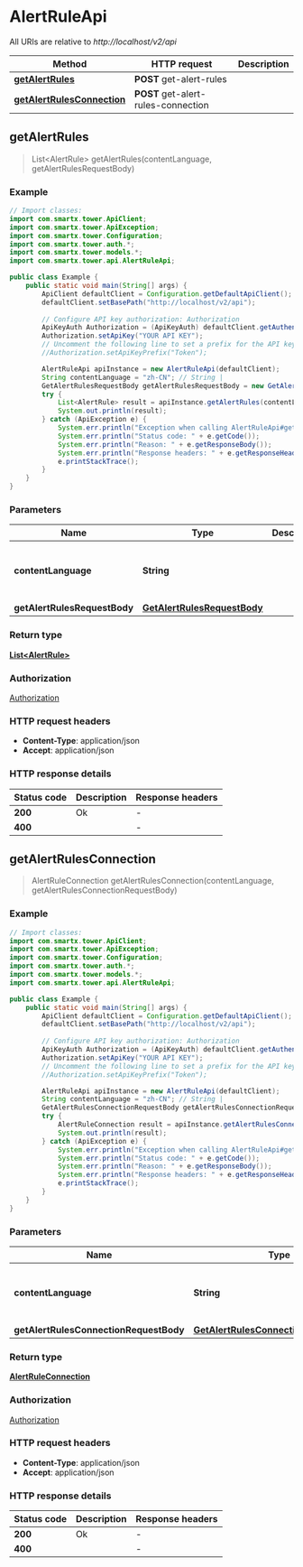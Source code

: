 # AlertRuleApi

All URIs are relative to *http://localhost/v2/api*

Method | HTTP request | Description
------------- | ------------- | -------------
[**getAlertRules**](AlertRuleApi.md#getAlertRules) | **POST** get-alert-rules | 
[**getAlertRulesConnection**](AlertRuleApi.md#getAlertRulesConnection) | **POST** get-alert-rules-connection | 



## getAlertRules

> List&lt;AlertRule&gt; getAlertRules(contentLanguage, getAlertRulesRequestBody)



### Example

```java
// Import classes:
import com.smartx.tower.ApiClient;
import com.smartx.tower.ApiException;
import com.smartx.tower.Configuration;
import com.smartx.tower.auth.*;
import com.smartx.tower.models.*;
import com.smartx.tower.api.AlertRuleApi;

public class Example {
    public static void main(String[] args) {
        ApiClient defaultClient = Configuration.getDefaultApiClient();
        defaultClient.setBasePath("http://localhost/v2/api");
        
        // Configure API key authorization: Authorization
        ApiKeyAuth Authorization = (ApiKeyAuth) defaultClient.getAuthentication("Authorization");
        Authorization.setApiKey("YOUR API KEY");
        // Uncomment the following line to set a prefix for the API key, e.g. "Token" (defaults to null)
        //Authorization.setApiKeyPrefix("Token");

        AlertRuleApi apiInstance = new AlertRuleApi(defaultClient);
        String contentLanguage = "zh-CN"; // String | 
        GetAlertRulesRequestBody getAlertRulesRequestBody = new GetAlertRulesRequestBody(); // GetAlertRulesRequestBody | 
        try {
            List<AlertRule> result = apiInstance.getAlertRules(contentLanguage, getAlertRulesRequestBody);
            System.out.println(result);
        } catch (ApiException e) {
            System.err.println("Exception when calling AlertRuleApi#getAlertRules");
            System.err.println("Status code: " + e.getCode());
            System.err.println("Reason: " + e.getResponseBody());
            System.err.println("Response headers: " + e.getResponseHeaders());
            e.printStackTrace();
        }
    }
}
```

### Parameters


Name | Type | Description  | Notes
------------- | ------------- | ------------- | -------------
 **contentLanguage** | **String**|  | [enum: zh-CN, en-US]
 **getAlertRulesRequestBody** | [**GetAlertRulesRequestBody**](GetAlertRulesRequestBody.md)|  |

### Return type

[**List&lt;AlertRule&gt;**](AlertRule.md)

### Authorization

[Authorization](../README.md#Authorization)

### HTTP request headers

- **Content-Type**: application/json
- **Accept**: application/json


### HTTP response details
| Status code | Description | Response headers |
|-------------|-------------|------------------|
| **200** | Ok |  -  |
| **400** |  |  -  |


## getAlertRulesConnection

> AlertRuleConnection getAlertRulesConnection(contentLanguage, getAlertRulesConnectionRequestBody)



### Example

```java
// Import classes:
import com.smartx.tower.ApiClient;
import com.smartx.tower.ApiException;
import com.smartx.tower.Configuration;
import com.smartx.tower.auth.*;
import com.smartx.tower.models.*;
import com.smartx.tower.api.AlertRuleApi;

public class Example {
    public static void main(String[] args) {
        ApiClient defaultClient = Configuration.getDefaultApiClient();
        defaultClient.setBasePath("http://localhost/v2/api");
        
        // Configure API key authorization: Authorization
        ApiKeyAuth Authorization = (ApiKeyAuth) defaultClient.getAuthentication("Authorization");
        Authorization.setApiKey("YOUR API KEY");
        // Uncomment the following line to set a prefix for the API key, e.g. "Token" (defaults to null)
        //Authorization.setApiKeyPrefix("Token");

        AlertRuleApi apiInstance = new AlertRuleApi(defaultClient);
        String contentLanguage = "zh-CN"; // String | 
        GetAlertRulesConnectionRequestBody getAlertRulesConnectionRequestBody = new GetAlertRulesConnectionRequestBody(); // GetAlertRulesConnectionRequestBody | 
        try {
            AlertRuleConnection result = apiInstance.getAlertRulesConnection(contentLanguage, getAlertRulesConnectionRequestBody);
            System.out.println(result);
        } catch (ApiException e) {
            System.err.println("Exception when calling AlertRuleApi#getAlertRulesConnection");
            System.err.println("Status code: " + e.getCode());
            System.err.println("Reason: " + e.getResponseBody());
            System.err.println("Response headers: " + e.getResponseHeaders());
            e.printStackTrace();
        }
    }
}
```

### Parameters


Name | Type | Description  | Notes
------------- | ------------- | ------------- | -------------
 **contentLanguage** | **String**|  | [enum: zh-CN, en-US]
 **getAlertRulesConnectionRequestBody** | [**GetAlertRulesConnectionRequestBody**](GetAlertRulesConnectionRequestBody.md)|  |

### Return type

[**AlertRuleConnection**](AlertRuleConnection.md)

### Authorization

[Authorization](../README.md#Authorization)

### HTTP request headers

- **Content-Type**: application/json
- **Accept**: application/json


### HTTP response details
| Status code | Description | Response headers |
|-------------|-------------|------------------|
| **200** | Ok |  -  |
| **400** |  |  -  |

